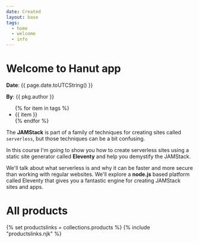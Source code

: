 ```yaml
---
date: Created
layout: base
tags:
  - home
  - welcome
  - info
---
```


# Welcome to Hanut app

**Date**: {{ page.date.toUTCString() }}

**By**: {{ pkg.author }}

<ul>
  {% for item in tags %}
  <li>{{ item }}</li>
  {% endfor %}
</ul>

The **JAMStack** is part of a family of techniques for creating sites called `serverless`, but those techniques can be a bit confusing.

In this course I'm going to show you how to create serverless sites using a static site generator called **Eleventy** and help you demystify the JAMStack.

We'll talk about what serverless is and why it can be faster and more secure than working with regular websites. We'll explore a **node.js** based platform called Eleventy that gives you a fantastic engine for creating JAMStack sites and apps.

<h1>All products</h1>
{% set productslinks = collections.products %}
{% include "productslinks.njk" %}